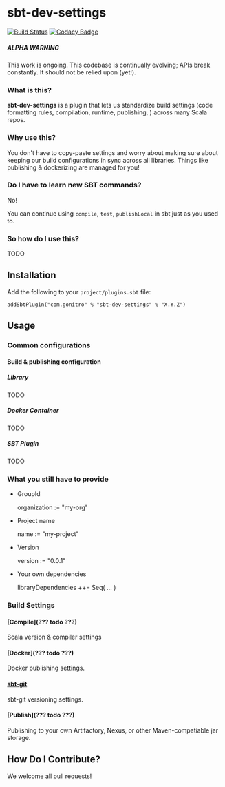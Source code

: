 # sbt-dev-settings #
[![Build Status](https://travis-ci.org/malcolmgreaves/sbt-dev-settings.svg?branch=master)](https://travis-ci.org/malcolmgreaves/sbt-dev-settings) [![Codacy Badge](https://api.codacy.com/project/badge/54e884abc2f641b6bac0e22029c3366e)](https://www.codacy.com/app/greavesmalcolm/sbt-dev-settings)

##### ALPHA WARNING
This work is ongoing. This codebase is continually evolving; APIs break constantly. It should not be relied upon (yet!).

### What is this?

**sbt-dev-settings** is a plugin that lets us standardize build settings (code formatting rules, compilation, runtime, publishing, ) across many Scala repos.

### Why use this? 
 
You don't have to copy-paste settings and worry about making sure about keeping our build configurations in sync across all libraries.  Things like publishing & dockerizing are managed for you!

### Do I have to learn new SBT commands?

No!

You can continue using `compile`, `test`, `publishLocal` in sbt just as you used to.

### So how do I use this?

TODO

## Installation

Add the following to your `project/plugins.sbt` file:

    addSbtPlugin("com.gonitro" % "sbt-dev-settings" % "X.Y.Z")

## Usage

### Common configurations

#### Build & publishing configuration

##### Library

TODO

##### Docker Container

TODO

##### SBT Plugin

TODO

### What you still have to provide

+ GroupId

    organization := "my-org"

+ Project name

    name := "my-project"

+ Version

    version := "0.0.1"

+ Your own dependencies

    libraryDependencies ++= Seq( ... )

### Build Settings

#### [Compile](??? todo ???)

Scala version & compiler settings

#### [Docker](??? todo ???)

Docker publishing settings.

#### [sbt-git](???)

sbt-git versioning settings.

#### [Publish](??? todo ???)

Publishing to your own Artifactory, Nexus, or other Maven-compatiable jar storage.

## How Do I Contribute?

We welcome all pull requests!
